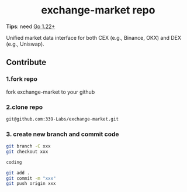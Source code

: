 <!--
parent:
  order: false
-->

<div align="center">
  <h1> exchange-market repo </h1>
</div>

**Tips**: need [Go 1.22+](https://golang.org/dl/)

Unified market data interface for both CEX (e.g., Binance, OKX) and DEX (e.g., Uniswap).


## Contribute

### 1.fork repo

fork exchange-market to your github

### 2.clone repo

```bash
git@github.com:339-Labs/exchange-market.git
```

### 3. create new branch and commit code

```bash
git branch -C xxx
git checkout xxx

coding

git add .
git commit -m "xxx"
git push origin xxx
```


